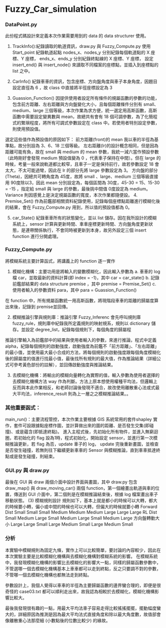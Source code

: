 # Fuzzy_Car_simulation
### DataPoint.py
此份程式碼設計來定義本次作業需要用到的 data 的 data structurer 使用。
1.	TrackInfo():紀錄讀取的軌道資訊，draw.py 與 Fuzzy_Compute.py 使用
Start_point 紀錄軌道起點
nodes_x、nodes_y 分別紀錄每個軌道點的 X 座標、Y 座標，
ends_x、ends_y 分別紀錄終點線的 X 座標、Y 座標，
設定 insert_end() 與 insert_node() 來讀取不同檔案的座標點，並插入到座標點的 list 之中。

2.	CarInfo()
紀錄車車的資訊，包含座標、方向盤角度與車子本身角度，因題目設定直徑為 6 ，故 class 中直接將半徑座標設定為 3

3.	Guassion_Function()
因提供使用者設定所有條件的規屬函數的參數的功能，包含前方距離、左右距離與方向盤變化大小，且每個距離條件分別有 small、medium、large 三個等級，本次作業為求方便，統一選定用高斯函數，高斯函數中需要設定變異數與 mean，故總共有會有 18 個可調參數，為了化簡程式的繁瑣程度，將所有可調式參數設定在 class 中。若使用者特別設定參數，則使用預設值。

選定這些值作為預設值的原因如下：
前方距離(front)的 mean 我以車的半徑為基準點，故分別設為 3、6、18 三個等級。
左右距離(lr)的設計概念相同，但是因為距離可能有負，故在 small 與 medium 的 mean 參數，我統一減六當作預設參數（此時剛好會發現 medium 預設值變為 0 ，代表車子保持在中間）。但在 large 的時候，考量一般來說軌道都比較窄，且車子一定是保持前行，故若參數設定 18 會太大，不太可能過彎，因此在 lr 的部分先將 large 參數設定為 3。
方向盤的部分(Theta)，因總共可轉角度為 45度，故將 small 、large、medium 三個等級直接用 90度除以3，因此 mean 分別設定為，每個區間為 30度，45-30 = 15、15-30 = -15 ，指定給 small 與 large 的參數，最後挑中間值 0度設定為 medium。
Variance 則因感覺上是決定規屬函數的寬度，本次作業都隨便設。
4.	Premise_Set()
作為前鑑部相關資料紀錄使用，記錄每個座標點距離進行模糊化後的結果，會在 Fuzzy_Compute.py 用到，所以值的預設值都為 0。

5.	car_State()
紀錄車車所有的狀態變化，並以 list 儲存。因在我所設計的模糊系統上，sensor 計算與更新時間、車車座標更新時間、方向盤角度更新狀態，是連帶關係執行，不會同時被更新到本身，故另外設定三個 insert function 進行分開處理。

### Fuzzy_Compute.py
將模糊系統主要計算函式，將講義上的 function 逐一實作

1.	模糊化機構：主要功用是將輸入的變數模糊化，因此輸入參數為
a.	車車的 log 檔 car，並取最新的資料計算(即 index = -1)，其中 car = car_state()
b.	記錄前鑑部結果的 data structure premise ，其中 premise = Premise_Set()
c.	使用者輸入的參數資料 para，其中 para = Guassion_Function()

在 function 中，所有規屬函數統一用高斯函數，將現階段車車的距離的歸屬度算出來後，記錄到 premise並回傳。

2.	模糊推論引擎與規則庫：推論引擎 Fuzzy_Inferenc 會先呼叫規則庫 fuzzy_rule，規則庫中紀錄我所定義規則的映射規系，規則以 dictionary 儲存。並設定 degree_list，紀錄每個規則下，每個角度的歸屬程

推論引擎輸入為前鑑部中的結果與使用者輸入的參數，來進行推論，程式中定義 alpha，紀錄每個規則的啟動強度，啟動強度為前鑑不「前方距離」、「左右距離」的最小值，並使用最大最小合成的方法，將每個規則的啟動強度跟每個角度模糊化後的歸屬度的值進行找最小值，最後找所有規則的最大值，作為推論結果（詳細公式可參考黃色部份的註解），並回傳啟動強度與推論結果。 
	
3.	去模糊化機構：將輸出的模糊向量轉化為實際的值，輸入參數為使用者選擇的去模糊化機構方法 way 作為判斷。方法上原本想使用權種平均法，但邏輯上反而與本此作業相反，和老師討論後發現不適合，故改使用離散重心法或式最大平均法，inference_result 則為上一層之之模糊推論結果。。

### 其他重要函式：
main_run()：主要流程管控，本次作業主要根據 GIS 系統常用的套件shapley 實作，套件可設跟據點座標作圖，並計算做出來的圖的距離、是否發生交集(即碰撞)、或是蘊含(即抵達終點)。
進入主程式後，先初始化所有物件，並進入無窮迴圈，若初始化的 flag 設為1時，程式初始化，開始設定 sensor，並進行第一次模糊推論更新，若 flag 為否，update 車子的 log， update 完後重新畫圖，並檢查是否發生碰撞，若無則往下繼續更新車車的 Sensor 與模糊推論，直到車車抵達終點或是發生碰撞，則結束。

### GUI.py 與 draw.py
最後在 GUI 與 draw 兩個介面中設計界面與畫圖，其中 draw.py 包含 draw_map() 與 draw_moving_car() 兩個 function，第一個繪畫出軌道與車的位置，傳送到 GUI 介面中，第二個則是在模糊推論結束後，根據 log 檔案畫出車子移動狀態。
(3)	模糊規則設計
規則如下，基本上就是都小的時候可以大轉，都大的時候要小轉，偏小或中間的時候也可以大轉，但偏大的時候就要小轉
Forward Dist	Small	Small	Small	Medium	Medium	Medium	Large	Large	Large
RL Dist	Small	Medium	Large	Small	Medium	Large	Small	Medium	Large
方向盤轉動大小	Large	Large	Small	Large	Medium	Small	Large	Medium	Small

### 分析
本實驗中模糊規則為固定九條，實作上可以比較簡單，要討論的內容較少，因此在本次實驗主要是比較模糊化機構與去模糊化機構對模糊系統的影響。
在模糊系統中，我發現模糊化機構的影響比去模糊化的影響大一點，同樣的歸屬函數參數中，不管選哪一個去模糊化機構基本上車車都可以走到終點，反之只要調不對的參數，不管哪一個去模糊化機構也都無法走到終點。

參數設計上，我個人覺得以車車的半徑為主要歸屬函數的邊界蠻合理的，即便是很奇怪的 case03.txt 都可以順利走出來，故我認為相較於去模糊化，模糊化機構影響比較大。

最後我發現很有趣的一點，用最大平均法車子容易走得比較搖搖擺擺，擺動幅度蠻大的，詳細原因為推測是因為最大平均法式直接角度和除以最大角度數，故值部會像離散重心法那麼細 (小數點後的位數比較少) 的緣故。
